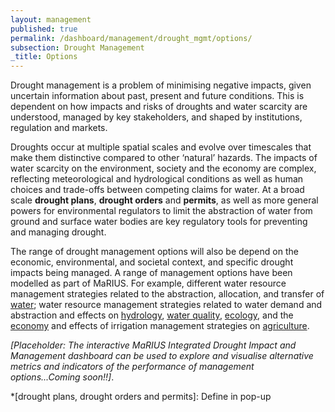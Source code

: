 ```yaml
---
layout: management
published: true
permalink: /dashboard/management/drought_mgmt/options/
subsection: Drought Management
_title: Options
---
```


Drought management is a problem of minimising negative impacts, given uncertain information about past, present and future conditions. This is dependent on how impacts and risks of droughts and water scarcity are understood, managed by key stakeholders, and shaped by institutions, regulation and markets.

Droughts occur at multiple spatial scales and evolve over timescales that make them distinctive compared to other ‘natural’ hazards. The impacts of water scarcity on the environment, society and the economy are complex, reflecting meteorological and hydrological conditions as well as human choices and trade-offs between competing claims for water. At a broad scale **drought plans**, **drought orders** and **permits**, as well as more general powers for environmental regulators to limit the abstraction of water from ground and surface water bodies are key regulatory tools for preventing and managing drought.

The range of drought management options will also be depend on the economic, environmental, and societal context, and specific drought impacts being managed. A range of management options have been modelled as part of MaRIUS. For example, different water resource management strategies related to the abstraction, allocation, and transfer of [water](https://5j4.github.io/mariusdroughtproject.org/dashboard/management/water_use_scarcity/); water resource management strategies related to water demand and abstraction and effects on [hydrology](https://5j4.github.io/mariusdroughtproject.org/dashboard/management/hydrological_response/), [water quality](https://5j4.github.io/mariusdroughtproject.org/dashboard/management/drought_impacts/water_quality/), [ecology](https://5j4.github.io/mariusdroughtproject.org/dashboard/management/drought_impacts/ecology/), and the [economy](https://5j4.github.io/mariusdroughtproject.org/dashboard/management/drought_impacts/economy/) and effects of irrigation management strategies on [agriculture](https://5j4.github.io/mariusdroughtproject.org/dashboard/management/drought_impacts/agriculture/).

_[Placeholder: The interactive MaRIUS Integrated Drought Impact and Management dashboard can be used to explore and visualise alternative metrics and indicators of the performance of management options...Coming soon!!]_.

*[drought plans, drought orders and permits]: Define in pop-up
